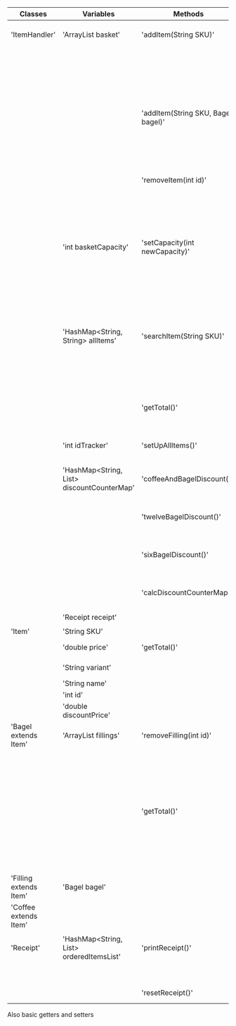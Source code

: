 | Classes                | Variables                                        | Methods                            | Scenarios                                                               | Outcome                                                                                 |
|------------------------|--------------------------------------------------|------------------------------------|-------------------------------------------------------------------------|-----------------------------------------------------------------------------------------|
| 'ItemHandler'          | 'ArrayList<Item> basket'                         | 'addItem(String SKU)'              | SKU is a correct code for a Bagel or Coffee                             | Add Bagel with that SKU to basket. Return Item                                          |
|                        |                                                  |                                    | SKU is a incorrect code                                                 | Return null and print "No such item exists"                                             |
|                        |                                                  |                                    | Basket is full                                                          | Return null and print "Basket is full"                                                  |
|                        |                                                  | 'addItem(String SKU, Bagel bagel)' | SKU is a correct code for a Filling and Bagel is an existing Bagel      | Add filling to Bagels fillings. Return Filling                                          |
|                        |                                                  |                                    | SKU or Bagel is incorrect                                               | Return null and print "No suck item exists"                                             |
|                        |                                                  | 'removeItem(int id)'               | Item with id exists in basket                                           | Remove one of these items from basket. Return true                                      |
|                        |                                                  |                                    | No item with id exists in basket                                        | Return false and print "No such item exists in basket"                                  |
|                        | 'int basketCapacity'                             | 'setCapacity(int newCapacity)'     | newCapacity is a positive number larger than the current size of basket | Return true and set capacity to newCapacity                                             |
|                        |                                                  |                                    | newCapacity is smaller than the current basket size                     | Return false and print "Capacity cant be smaller than the current size of the basket"   |
|                        | 'HashMap<String, String> allItems'               | 'searchItem(String SKU)'           | SKU is a correct code                                                   | Return Item price and print name, variant and price of the item                         |
|                        |                                                  |                                    | SKU is a incorrect code                                                 | Return -1 and print "No such item exists"                                               |
|                        |                                                  | 'getTotal()'                       | getTotal is called                                                      | Return the total price amount of all items and print each items name, variant and cost. |
|                        | 'int idTracker'                                  | 'setUpAllItems()'                  | Set up all the items name and SKU in 'allItems'                         |                                                                                         |
|                        | 'HashMap<String, List<Item>> discountCounterMap' | 'coffeeAndBagelDiscount()'         | Calculate what items should get the coffee + bagel discount             | Edits discountPrice for items affected by discount                                      |
|                        |                                                  | 'twelveBagelDiscount()'            | Calculate what item should get the 12 bagel discount                    | Edits discountPrice for items affected by discount                                      |
|                        |                                                  | 'sixBagelDiscount()'               | Calculate what item should get the 6 bagel discount                     | Edits discountPrice for items affected by discount                                      |
|                        |                                                  | 'calcDiscountCounterMap()'         | Sort items into the correct List in HashMap based on name               | Adds Items to Lists in discountCounterMap                                               |
|                        | 'Receipt receipt'                                |                                    |                                                                         |                                                                                         |
|                        |                                                  |                                    |                                                                         |                                                                                         |
| 'Item'                 | 'String SKU'                                     |                                    |                                                                         |                                                                                         |
|                        | 'double price'                                   | 'getTotal()'                       | The item is discounted                                                  | Return 'discountPrice'                                                                  |
|                        | 'String variant'                                 |                                    | The item is not discounted                                              | Return 'price'                                                                          |
|                        | 'String name'                                    |                                    |                                                                         |                                                                                         |
|                        | 'int id'                                         |                                    |                                                                         |                                                                                         |
|                        | 'double discountPrice'                           |                                    |                                                                         |                                                                                         |
| 'Bagel extends Item'   | 'ArrayList<Filling> fillings'                    | 'removeFilling(int id)'            | Filling with correct id exists in Bagels fillings                       | Return true and remove correct Filling from Bagel                                       |
|                        |                                                  |                                    | Filling with correct id don't exist in Bagels fillings                  | Return false                                                                            |
|                        |                                                  | 'getTotal()'                       | The item is discounted                                                  | Return 'discountPrice' combined with getTotal() from all the bagels fillings            |
|                        |                                                  |                                    | The item is not discounted                                              | Return 'price' combined with getTotal() from all the bagels fillings                    |
| 'Filling extends Item' | 'Bagel bagel'                                    |                                    |                                                                         |                                                                                         |
| 'Coffee extends Item'  |                                                  |                                    |                                                                         |                                                                                         |
|                        |                                                  |                                    |                                                                         |                                                                                         |
| 'Receipt'              | 'HashMap<String, List<Item>> orderedItemsList'   | 'printReceipt()'                   | orderedItemsList is not empty.                                          | Print a receipt to terminal.                                                            |
|                        |                                                  |                                    | orderedItemsList is empty.                                              | Print that HashMap is empty                                                             |
|                        |                                                  | 'resetReceipt()'                   |                                                                         | Set orderedItemsList to a new empty list                                                |

Also basic getters and setters